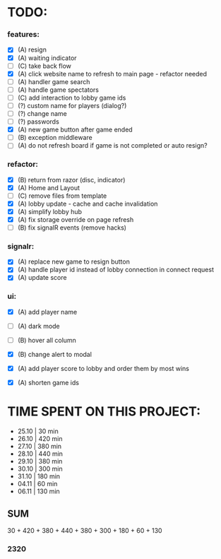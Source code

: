 # TODO:
### features:
- [x] (A) resign
- [x] (A) waiting indicator
- [ ] (C) take back flow
- [x] (A) click website name to refresh to main page - refactor needed 
- [ ] (A) handler game search
- [ ] (A) handle game spectators
- [ ] (C) add interaction to lobby game ids
- [ ] (?) custom name for players (dialog?)
- [ ] (?) change name
- [ ] (?) passwords
- [x] (A) new game button after game ended
- [ ] (B) exception middleware 
- [ ] (A) do not refresh board if game is not completed or auto resign?

### refactor:
- [x] (B) return from razor (disc, indicator)
- [x] (A) Home and Layout
- [ ] (C) remove files from template
- [x] (A) lobby update - cache and cache invalidation
- [x] (A) simplify lobby hub
- [x] (A) fix storage override on page refresh
- [ ] (B) fix signalR events (remove hacks)

### signalr:
- [x] (A) replace new game to resign button
- [x] (A) handle player id instead of lobby connection in connect request
- [x] (A) update score

### ui:
- [x] (A) add player name
- [ ] (A) dark mode
- [ ] (B) hover all column
- [x] (B) change alert to modal
- [x] (A) add player score to lobby and order them by most wins
- [x] (A) shorten game ids


# TIME SPENT ON THIS PROJECT:
- 25.10 | 30 min
- 26.10 | 420 min
- 27.10 | 380 min
- 28.10 | 440 min
- 29.10 | 380 min
- 30.10 | 300 min
- 31.10 | 180 min
- 04.11 | 60 min
- 06.11 | 130 min


## SUM
30 + 420 + 380 + 440 + 380 + 300 + 180 + 60 + 130
### 2320

